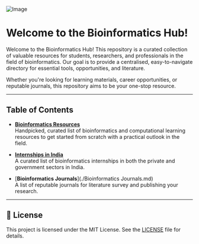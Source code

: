 ![Image](https://github.com/user-attachments/assets/aa47f77d-210d-4e7d-81ab-4f31281df090)

# Welcome to the Bioinformatics Hub!
Welcome to the Bioinformatics Hub! This repository is a curated collection of valuable resources for students, researchers, and professionals in the field of bioinformatics. Our goal is to provide a centralised, easy-to-navigate directory for essential tools, opportunities, and literature.

Whether you're looking for learning materials, career opportunities, or reputable journals, this repository aims to be your one-stop resource.

---

## Table of Contents

*   [**Bioinformatics Resources**](./Bioinformatics_101.md)  
  Handpicked, curated list of bioinformatics and computational learning resources to get started from scratch with a practical outlook in the field.

*   [**Internships in India**](./Internships.md)  
  A curated list of bioinformatics internships in both the private and government sectors in India.

*   [**Bioinformatics Journals**](./Bioinformatics Journals.md)  
  A list of reputable journals for literature survey and publishing your research.

---

## 📝 License

This project is licensed under the MIT License. See the [LICENSE](./License) file for details.
